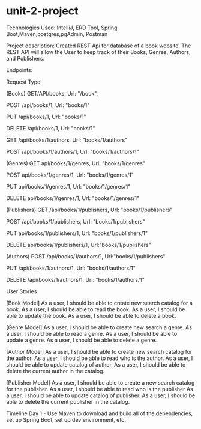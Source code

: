 # unit-2-project

Technologies Used: IntelliJ, ERD Tool, Spring Boot,Maven,postgres,pgAdmin, Postman 

Project description: Created REST Api for database of a book website. The REST API will allow the User to keep track of their Books, Genres, Authors, and  Publishers.

Endpoints: 

Request Type:



(Books)
GET/API/books, Url: "/book", 

POST /api/books/1, Url: "books/1"

PUT /api/books/1, Url: "books/1"

DELETE /api/books/1, Url: "books/1"

GET /api/books/1/authors, Url: "books/1/authors"

POST /api/books/1/authors/1, Url: "books/1/authors/1"

(Genres) 
GET api/books/1/genres, Url: "books/1/genres"

POST api/books/1/genres/1, Url: "books/1/genres/1"

PUT api/books/1/genres/1, Url: "books/1/genres/1"

DELETE api/books/1/genres/1, Url: "books/1/genres/1"






(Publishers)
GET /api/books/1/publishers,  Url: "books/1/publishers"

POST /api/books/1/publishers, Url: "books/1/publishers"

PUT api/books/1/publishers/1, Url: "books/1/publishers/1"

DELETE api/books/1/publishers/1, Url:"books/1/publishers"






(Authors)
POST /api/books/1/authors/1,  Url:"books/1/publishers"

PUT /api/books/1/authors/1, Url: "books/1/authors/1"

DELETE /api/books/1/authors/1, Url: "books/1/authors/1"



User Stories


[Book Model]
As a user, I should be able to create new search catalog for a book.
As a user, I should be able to read the book.
As a user, I should be able to update the book.
As a user, I should be able to delete a book.




[Genre Model]
As a user, I should be able to create new search a genre.
As a user, I should be able to read a genre.
As a user, I should be able to update a genre.
As a user, I should be able to delete a genre.




[Author Model]
As a user, I should be able to create new search catalog for the author.
As a user, I should be able to read who is the author.
As a user, I should be able to update catalog of author.
As a user, I should be able to delete the current author in the catalog.




[Publisher Model]
As a user, I should be able to create a new search catalog for the publisher.
As a user, I should be able to read who is the publisher
As a user, I should be able to update catalog of publisher.
As a user, I should be able to delete the current publisher in the catalog.


Timeline 
Day 1 - Use Maven to download and build all of the dependencies, set up Spring Boot, set up dev environment, etc.
